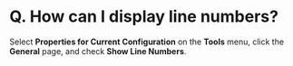 # Q. How can I display line numbers?

Select **Properties for Current Configuration** on the **Tools** menu, click the **General** page, and check **Show Line Numbers**.
